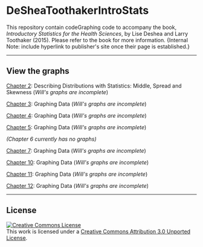 DeSheaToothakerIntroStats
=========================

This repository contain codeGraphing code to accompany the book, *Introductory Statistics for the Health Sciences*, by Lise Deshea and Larry Toothaker (2015).  Please refer to the book for more information. {Internal Note: include hyperlink to publisher's site once their page is established.}

---

## View the graphs

[Chapter 2](https://github.com/OuhscBbmc/DeSheaToothakerIntroStats/blob/master/Chapter02/Chapter02.md): Describing Distributions with Statistics: 
Middle, Spread and Skewness (*Will's graphs are incomplete*)

[Chapter 3](https://github.com/OuhscBbmc/DeSheaToothakerIntroStats/blob/master/Chapter03/Chapter03.md): Graphing Data (*Will's graphs are incomplete*)

[Chapter 4](https://github.com/OuhscBbmc/DeSheaToothakerIntroStats/blob/master/Chapter04/Chapter04.md): Graphing Data (*Will's graphs are incomplete*)

[Chapter 5](https://github.com/OuhscBbmc/DeSheaToothakerIntroStats/blob/master/Chapter05/Chapter05.md): Graphing Data (*Will's graphs are incomplete*)

*(Chapter 6 currently has no graphs)*

[Chapter 7](https://github.com/OuhscBbmc/DeSheaToothakerIntroStats/blob/master/Chapter07/Chapter07.md): Graphing Data (*Will's graphs are incomplete*)

[Chapter 10](https://github.com/OuhscBbmc/DeSheaToothakerIntroStats/blob/master/Chapter10/Chapter10.md): Graphing Data (*Will's graphs are incomplete*)

[Chapter 11](https://github.com/OuhscBbmc/DeSheaToothakerIntroStats/blob/master/Chapter11/Chapter11.md): Graphing Data (*Will's graphs are incomplete*)

[Chapter 12](https://github.com/OuhscBbmc/DeSheaToothakerIntroStats/blob/master/Chapter12/Chapter12.md): Graphing Data (*Will's graphs are incomplete*)

---

## License

<a rel="license" href="http://creativecommons.org/licenses/by/3.0/"><img alt="Creative Commons License" style="border-width:0" src="http://i.creativecommons.org/l/by/3.0/88x31.png" /></a><br />This work is licensed under a <a rel="license" href="http://creativecommons.org/licenses/by/3.0/">Creative Commons Attribution 3.0 Unported License</a>.

